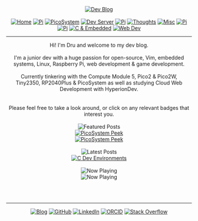 <!-- Blog v1 -->
<!-- Dru Delarosa -->
<!-- @dntstck -->
<!-- Header -->
<script src="./deploy/nowplaying.js"></script>
<div align="center">    <a href="./"><img alt="Dev Blog" src="https://img.shields.io/badge/-Developer%20Blog-FE7A16?&logo=git&logoColor=white"></a><br><br>

<div align="center"><a href="./"><img alt="Home" src="https://img.shields.io/badge/-Home-151515?&logo=Arduino&logoColor=C51A4A"></a> <a href="./cm5"><img alt="Pi" src="https://img.shields.io/badge/-CM5-151515?&logo=raspberrypi&logoColor=C51A4A"></a> <a href="./picosystem"><img alt="PicoSystem" src="https://img.shields.io/badge/-PicoSystem-151515?&logo=raspberrypi&logoColor=C51A4A"></a> <a href="./devserver"><img alt="Dev Server" src="https://img.shields.io/badge/-Dev%20Server-151515?&logo=Ubuntu&logoColor=C51A4A"></a> <a href="./osnetworking"><img alt="Pi" src="https://img.shields.io/badge/-OS%20&%20Networking-151515?&logo=freebsd&logoColor=C51A4A"></a> <a href="./thoughts"><img alt="Thoughts" src="https://img.shields.io/badge/-Thoughts-151515?&logo=linux&logoColor=C51A4A"></a> <a href="./misc"><img alt="Misc" src="https://img.shields.io/badge/-Misc-151515?&logo=Ubuntu&logoColor=C51A4A"></a> <a href="./raspberrypi"><img alt="Pi" src="https://img.shields.io/badge/-Raspberry%20Pi-151515?&logo=Raspberry-Pi&logoColor=C51A4A"></a>
<a href="./microcontrollers"><img alt="Pi" src="https://img.shields.io/badge/-Microcontrollers-151515?&logo=Arduino&logoColor=FE7A16"></a>
<a href="./embeddedc"><img alt="C & Embedded" src="https://img.shields.io/badge/-C%20&%20Embedded-151515?&logo=C&logoColor=8a3f8f"></a>
<a href="./webdev"><img alt="Web Dev" src="https://img.shields.io/badge/-Web%20Development-151515?&logo=html5&logoColor=DD4814"></a></div>
<hr>
<!-- Main --> 
<div id="content" align="center">Hi! I'm Dru and welcome to my dev blog.<br><br> I'm a junior dev with a huge passion for open-source, Vim, embedded systems, Linux, Raspberry Pi, web development & game development.<br><br>
Currently tinkering with the Compute Module 5, Pico2 & Pico2W,<br> Tiny2350, RP2040Plus & PicoSystem as well as studying Cloud Web Development with HyperionDev.<br><br>
<br>
Please feel free to take a look around, or click on any relevant badges that interest you.<br><br>
<div id="featuredposts">
<img alt="Featured Posts" src="https://img.shields.io/badge/-Featured%20Posts-DD4814?&logo=github&logoColor=black"><br>
<a href="/blog/picosystem/peek-picosystem"><img src="https://img.shields.io/badge/PicoSystem%20Peek-151515?style=flat-square&logo=GitHub&logoColor=white" alt="PicoSystem Peek"></a><br>
<a href="/blog/webdev/devblog-build"><img src="https://img.shields.io/badge/Automated%20DevBlog-151515?style=flat-square&logo=GitHub&logoColor=white" alt="PicoSystem Peek"></a><br>
</div>
<br>
<div id="latestposts">
<img alt="Latest Posts" src="https://img.shields.io/badge/-Latest%20Posts-FFD1DC?&logo=github&logoColor=black"><br>
<!-- latest-posts-start -->
<a href="/blog/devserver/cdevenvs"><img src="https://img.shields.io/badge/C%20Dev%20Environments-151515?style=flat-square&logo=GitHub&logoColor=white" alt="C Dev Environments"></a><br>
<!-- latest-posts-end -->
</div>
<br>
<img alt="Now Playing" src="https://img.shields.io/badge/-Now%20Playing:-DD4814?&logo=vlcmediaplayer&logoColor=black"><br><div id="now-playing"><img alt="Now Playing" src="https://img.shields.io/badge/-Offline-151515?&logo=applemusic&logoColor=DD4814"></div>
</div><br>

<!-- Footer -->
<br><hr>
<div align="center">
<a href="./"><img alt="Blog" src="https://img.shields.io/badge/-Developer%20Blog-DD4814?style=flat-square&logo=github&logoColor=black"></a> <a href="https://github.com/dntstck" target="_blank"><img alt="GitHub" src="https://img.shields.io/badge/-@dntstck-181717?style=flat-square&logo=GitHub&logoColor=white"></a> <a href="https://www.linkedin.com/in/drudelarosa" target="_blank"><img alt="LinkedIn" src="https://img.shields.io/badge/-LinkedIn-0077B5?style=flat-square&logo=Linkedin&logoColor=white"></a> <a href="https://orcid.org/0009-0003-6755-7655" target="_blank"><img alt="ORCID" src="https://img.shields.io/badge/-ORCID-A6CE39?style=flat-square&logo=ORCID&logoColor=white"></a> <a href="https://stackoverflow.com/users/28874348/dru-delarosa" target="_blank"><img alt="Stack Overflow" src="https://img.shields.io/badge/-Stack%20Overflow-FE7A16?style=flat-square&logo=Stack-Overflow&logoColor=white"></a></div>
  